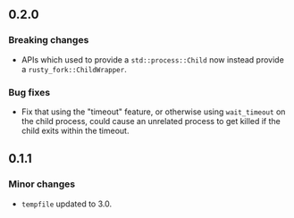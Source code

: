 ## 0.2.0

### Breaking changes

- APIs which used to provide a `std::process::Child` now instead provide a
  `rusty_fork::ChildWrapper`.

### Bug fixes

- Fix that using the "timeout" feature, or otherwise using `wait_timeout` on
  the child process, could cause an unrelated process to get killed if the
  child exits within the timeout.

## 0.1.1

### Minor changes

- `tempfile` updated to 3.0.
